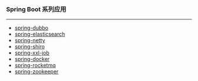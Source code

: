 ###  Spring Boot 系列应用

---

- [spring-dubbo]()
- [spring-elasticsearch]()
- [spring-netty]()    
- [spring-shiro]()
- [spring-xxl-job]() 
- [spring-docker](http://success)  
- [spring-rocketmq]()  
- [spring-zookeeper]() 

